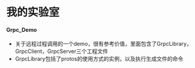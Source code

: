 # 我的实验室
#### Grpc_Demo

- 关于远程过程调用的一个demo，很有参考价值，里面包含了GrpcLibrary，GrpcClient，GrpcServer三个工程文件
- GrpcLibrary包括了protos的使用方式的实例，以及执行生成文件的命令

